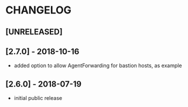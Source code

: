 # CHANGELOG
## [UNRELEASED]

## [2.7.0] - 2018-10-16
* added option to allow AgentForwarding for bastion hosts, as example

## [2.6.0] - 2018-07-19
* initial public release
